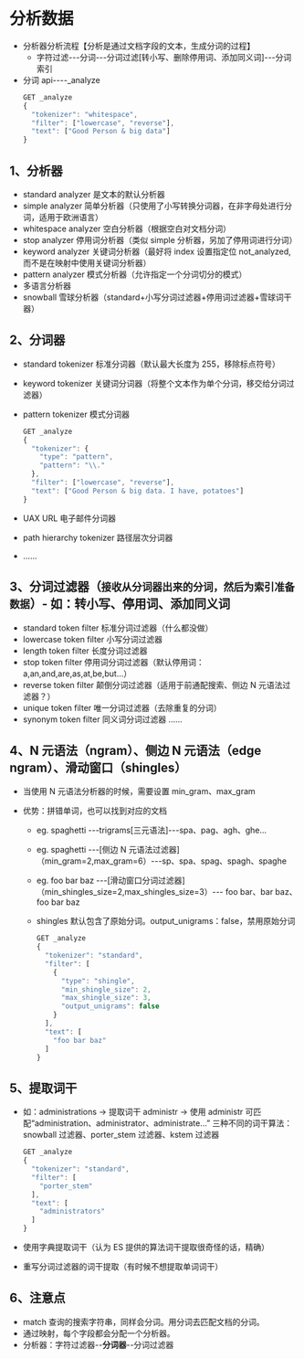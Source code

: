 # 分析数据

- 分析器分析流程【分析是通过文档字段的文本，生成分词的过程】
  - 字符过滤---分词---分词过滤[转小写、删除停用词、添加同义词]---分词索引
- 分词 api----\_analyze
  ```js
  GET _analyze
  {
    "tokenizer": "whitespace",
    "filter": ["lowercase", "reverse"],
    "text": ["Good Person & big data"]
  }
  ```

## 1、分析器

- standard analyzer 是文本的默认分析器
- simple analyzer 简单分析器（只使用了小写转换分词器，在非字母处进行分词，适用于欧洲语言）
- whitespace analyzer 空白分析器（根据空白对文档分词）
- stop analyzer 停用词分析器（类似 simple 分析器，另加了停用词进行分词）
- keyword analyzer 关键词分析器（最好将 index 设置指定位 not_analyzed,而不是在映射中使用关键词分析器）
- pattern analyzer 模式分析器（允许指定一个分词切分的模式）
- 多语言分析器
- snowball 雪球分析器（standard+小写分词过滤器+停用词过滤器+雪球词干器）

## 2、分词器

- standard tokenizer 标准分词器（默认最大长度为 255，移除标点符号）
- keyword tokenizer 关键词分词器（将整个文本作为单个分词，移交给分词过滤器）
- pattern tokenizer 模式分词器
  ```js
  GET _analyze
  {
    "tokenizer": {
      "type": "pattern",
      "pattern": "\\."
    },
    "filter": ["lowercase", "reverse"],
    "text": ["Good Person & big data. I have, potatoes"]
  }
  ```
- UAX URL 电子邮件分词器
- path hierarchy tokenizer 路径层次分词器

- ......

## 3、分词过滤器（`接收从分词器出来的分词，然后为索引准备数据`）- 如：转小写、停用词、添加同义词

- standard token filter 标准分词过滤器（什么都没做）
- lowercase token filter 小写分词过滤器
- length token filter 长度分词过滤器
- stop token filter 停用词分词过滤器（默认停用词：a,an,and,are,as,at,be,but...）
- reverse token filter 颠倒分词过滤器（适用于前通配搜索、侧边 N 元语法过滤器？）
- unique token filter 唯一分词过滤器（去除重复的分词）
- synonym token filter 同义词分词过滤器
  ......

## 4、N 元语法（ngram）、侧边 N 元语法（edge ngram）、滑动窗口（shingles）

- 当使用 N 元语法分析器的时候，需要设置 min_gram、max_gram
- 优势：拼错单词，也可以找到对应的文档

  - eg. spaghetti ---trigrams[三元语法]---spa、pag、agh、ghe...
  - eg. spaghetti ---[侧边 N 元语法过滤器]（min_gram=2,max_gram=6）---sp、spa、spag、spagh、spaghe
  - eg. foo bar baz ---[滑动窗口分词过滤器]（min_shingles_size=2,max_shingles_size=3）--- foo bar、bar baz、foo bar baz
  - shingles 默认包含了原始分词。output_unigrams：false，禁用原始分词

    ```js
    GET _analyze
    {
      "tokenizer": "standard",
      "filter": [
        {
          "type": "shingle",
          "min_shingle_size": 2,
          "max_shingle_size": 3,
          "output_unigrams": false
        }
      ],
      "text": [
        "foo bar baz"
      ]
    }
    ```

## 5、提取词干

- 如：administrations -> 提取词干 administr -> 使用 administr 可匹配“administration、administrator、administrate...”
  三种不同的词干算法：snowball 过滤器、porter_stem 过滤器、kstem 过滤器

  ```js
  GET _analyze
  {
    "tokenizer": "standard",
    "filter": [
      "porter_stem"
    ],
    "text": [
      "administrators"
    ]
  }
  ```

- 使用字典提取词干（认为 ES 提供的算法词干提取很奇怪的话，精确）
- 重写分词过滤器的词干提取（有时候不想提取单词词干）

## 6、注意点

- match 查询的搜索字符串，同样会分词。用分词去匹配文档的分词。
- 通过映射，每个字段都会分配一个分析器。
- 分析器：字符过滤器--**分词器**--分词过滤器

